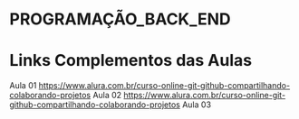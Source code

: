 # PROGRAMAÇÃO_BACK_END
# Links Complementos das Aulas

Aula 01 https://www.alura.com.br/curso-online-git-github-compartilhando-colaborando-projetos
Aula 02 https://www.alura.com.br/curso-online-git-github-compartilhando-colaborando-projetos
Aula 03

 
